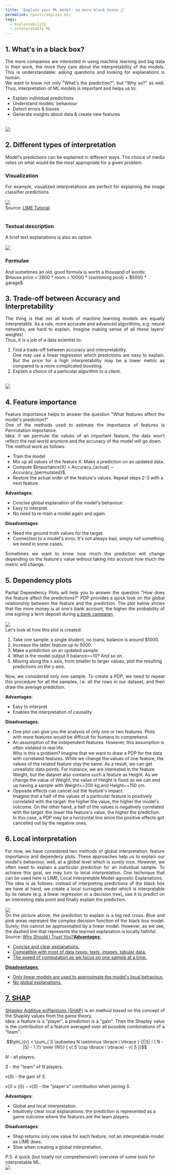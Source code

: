 ```yaml
---
title: 'Explain your ML model: no more black boxes 🎁'
permalink: /posts/explain-ml/
tags:
  - explainability
  - interpretable ML
---
```

<h2>1. What's in a black box?</h2>
<div style="text-align: justify;">The more companies are interested in using machine learning and big data in their work, the more they care about the interpretability of the models. This is understandable: asking questions and looking for explanations is human.</div>
<div style="text-align: justify;">We want to know not only "What's the prediction?", but "Why so?" as well. Thus, interpretation of ML models is important and helps us to:</div>

<ul>
    <li>Explain individual predictions</li>
    <li>Understand models' behaviour</li>
    <li>Detect errors & biases</li>
    <li>Generate insights about data & create new features</li>
</ul>
<br>
<img src="/images/ml-workflow.png">
<br>
<h2>2. Different types of interpretation</h2>
<div style="text-align: justify;">Model's predictions can be explained in different ways. The choice of media relies on what would be the most appropriate for a given problem.</div>
<h3>Visualization</h3>
<div style="text-align: justify;">For example, visualized interpretations are perfect for explaining the image classifier predictions.</div>
<br>
<img src="/images/dog-viz.png">
<div style="text-align: justify;">Source: <a href="https://marcotcr.github.io/lime/tutorials/Tutorial%20-%20images.html"> LIME Tutorial </a></div>
<br>

<h3>Textual description</h3>
<div style="text-align: justify;">A brief text explanations is also an option.</div>
<br>
<img src="/images/text-desc.png">
<br>

<h3>Formulae</h3>
<div style="text-align: justify;">And sometimes an old, good formula is worth a thousand of words:</div>
$House price = 2800 * room + 10000 * {swimming pool} + $5000 * garage$
<br>


<h2>3. Trade-off between Accuracy and Interpretability</h2>
<div style="text-align: justify;">The thing is that not all kinds of machine learning models are equally interpretable. As a rule, more accurate and advanced algorithms, e.g. neural networks, are hard to explain. Imagine making sense of all these layers' weights!</div>

<div style="text-align: justify;">Thus, it is a job of a data scientist to:</div>
<ol>
  <li>Find a trade-off between accuracy and interpretability.</li>

  <div style="text-align: justify;">One may use a linear regression which predictions are easy to explain. But the price for a high interpretability may be a lower metric as compared to a more complicated boosting.</div>
  <li>Explain a choice of a particular algorithm to a client.</li>

</ol>

<br>
<img src="/images/tradeoff.png">
<br>

<h2>4. Feature importance</h2>
<div style="text-align: justify;">Feature importance helps to answer the question "What features affect the model's prediction?"</div>
<div style="text-align: justify;">One of the methods used to estimate the importance of features is Permutation importance.</div>
<div style="text-align: justify;">Idea: if we permute the values of an important feature, the data won't reflect the real world anymore and the accuracy of the model will go down.</div>
<div style="text-align: justify;">The method work as follows:</div>

<ul>
    <li>Train the model</li>
    <li>Mix up all values of the feature X. Make a prediction on an updated data.</li>
    <li>Compute  $Importance(X) = Accuracy_{actual} − Accuracy_{permutated}$.</li>
    <li>Restore the actual order of the feature's values. Repeat steps 2-3 with a next feature.</li>
</ul>

<b>Advantages</b>:

<ul>
    <li>Concise global explanation of the model's behaviour.</li>
    <li>Easy to interpret.</li>
    <li>No need to re-train a model again and again.</li>
</ul>

<b>Disadvantages</b>:
<ul>
  <li>Need the ground truth values for the target.</li>
  <li>Connection to a model's error. It's not always bad, simply not something we need in some cases.</li>
</ul>

<div style="text-align: justify;">Sometimes we want to know how much the prediction will change depending on the feature's value without taking into account how much the metric will change.</div>

<h2>5. Dependency plots</h2>
<div style="text-align: justify;">Partial Dependency Plots will help you to answer the question "How does the feature affect the predictions?" PDP provides a quick look on the global relationship between the feature and the prediction. The plot below shows that the more money is at one's bank account, the higher the probability of one signing a term deposit during <a href="http://https//archive.ics.uci.edu/ml/datasets/Bank+Marketing">a bank campaign</a>.</div>
<br>
<img src="/images/pdp.png">
<br>

<div style="text-align: justify;">Let's look at how this plot is created:</div>
<ol>
  <li>Take one sample: a single student, no loans, balance is around $1000.</li>
  <li>Increase the latter feature up to 5000.</li>
  <li>Make a prediction on an updated sample.</li>
  <li>What is the model output if balance==10? And so on.</li>
  <li>Moving along the x axis, from smaller to larger values, plot the resulting predictions on the y axis.</li>
</ol>


<div style="text-align: justify;">Now, we considered only one sample. To create a PDP, we need to repeat this procedure for all the samples, i.e. all the rows in our dataset, and then draw the average prediction.</div>

<b>Advantages</b>:

<ul>
    <li>Easy to interpret.</li>
    <li>Enables the interpretation of causality</li>
</ul>

<b>Disadvantages</b>:
<ul>
  <li>One plot can give you the analysis of only one or two features. Plots with more features would be difficult for humans to comprehend.</li>
  <li>An assumption of the independent features. However, this assumption is often violated in real life.</li>
  Why is this a problem? Imagine that we want to draw a PDP for the data with correlated features. While we change the values of one feature, the values of the related feature stay the same. As a result, we can get unrealistic data points. For instance, we are interested in the feature Weight, but the dataset also contains such a feature as Height. As we change the value of Weight, the value of Height is fixed so we can end up having a sample with Weight==200 kg and Height==150 cm.
  <li>Opposite effects can cancel out the feature's impact.</li>
  Imagine that a half of the values of a particular feature is positively correlated with the target: the higher the value, the higher the model's outcome. On the other hand, a half of the values is negatively correlated with the target: the lower the feature's value, the higher the prediction. In this case, a PDP may be a horizontal line since the positive effects got cancelled out by the negative ones.
</ul>

<h2>6. Local interpretation</h2>
<div style="text-align: justify;">For now, we have considered two methods of global interpretation: feature importance and dependecy plots. These approaches help us to explain our model's behaviour, well, at a global level which is surely nice. However, we often need to explain a particular prediction for an individual sample. To achieve this goal, we may turn to local interpretation. One technique that can be used here is LIME, Local Interpretable Model-agnostic Explanations.</div>

<div style="text-align: justify;">The idea is as follows: instead of interpreting predictions of the black box we have at hand, we create a local surrogate model which is interpretable by its nature (e.g. a linear regression or a decision tree), use it to predict on an interesting data point and finally explain the prediction.</div>

<br>
<img src="/images/lime.png">
<br>

<div style="text-align: justify;">On the picture above, the prediction to explain is a big red cross. Blue and pink areas represent the complex decision function of the black box model. Surely, this cannot be approximated by a linear model. However, as we see, the dashed line that represents the learned explanation is locally faithful.</div>
Source: <a href="https://arxiv.org/pdf/1602.04938.pdf">Why Should I Trust You?</d

<b>Advantages</b>:

<ul>
    <li>Concise and clear explanations.</li>
    <li>Compatible with most of data types: texts, images, tabular data.</li>
    <li>The speed of computation as we focus on one sample at a time.</li>
</ul>

<b>Disadvantages</b>:
<ul>
  <li>Only linear models are used to approximate the model's local behaviour.</li>
  <li>No global explanations.</li>
</ul>


<h2>7. SHAP</h2>
<div style="text-align: justify;"><a href="https://github.com/slundberg/shap">SHapley Additive exPlantions (SHAP)</a> is an method based on the concept of the Shapley values from the game theory.</div>

<div style="text-align: justify;">Idea: a feature is a "player", a prediction is a "gain". Then the Shapley value is the contribution of a feature averaged over all possible combinations of a "team":</div>

$$\phi_i(v) = \sum_{ S \subseteq N \setminus \lbrace i \rbrace } {{|S| ! ( N - |S| - 1 )!} \over {N!}} ( v( S \cup \lbrace i \rbrace) - v( S ))$$


$N$ - all players.

$S$ - the "team" of $N$ players.

$v(S)$ - the gain of $S$.

$v( S \cup \lbrace i \rbrace) - v(S)$ - the "player's" contribution when joining $S$.

<b>Advantages</b>:

<ul>
    <li>Global and local interpretation.</li>
    <li>Intuitively clear local explanations: the prediction is represented as a game outcome where the features are the team players.</li>
</ul>

<b>Disadvantages</b>:
<ul>
  <li>Shap returns only one value for each feature, not an interpretable model as LIME does.</li>
  <li>Slow when creating a global interpretation.</li>
</ul>

P.S. A quick (but totally not comprehensive!) overview of some tools for interpretable ML.
<br>
<img src="/images/interpret_overview.png">
<br>
